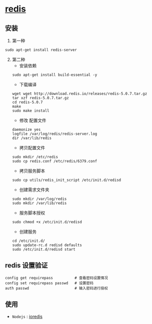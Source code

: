 # [redis](https://redis.io/)

## 安装
1. 第一种
```
sudo apt-get install redis-server
```
2. 第二种
    * 安装依赖
    ```
    sudo apt-get install build-essential -y
    ```
    * 下载编译
    ```
    wget wget http://download.redis.io/releases/redis-5.0.7.tar.gz
    tar xzf redis-5.0.7.tar.gz
    cd redis-5.0.7
    make 
    sudo make install
    ```
    * 修改 配置文件
    ```
    daemonize yes
    logfile /var/log/redis/redis-server.log
    dir /var/lib/redis
    ```
    * 拷贝配置文件
    ```
    sudo mkdir /etc/redis
    sudo cp redis.conf /etc/redis/6379.conf
    ```
    * 拷贝服务脚本
    ```
    sudo cp utils/redis_init_script /etc/init.d/redisd
    ```
    * 创建需求文件夹
    ```
    sudo mkdir /var/log/redis
    sudo mkdir /var/lib/redis
    ```
    * 服务脚本授权
    ```
    sudo chmod +x /etc/init.d/redisd
    ```
    * 创建服务
    ```
    cd /etc/init.d/
    sudo update-rc.d redisd defaults
    sudo /etc/init.d/redisd start
    ```



## redis 设置验证

```redis
config get requirepass          # 查看密码设置情况
config set requirepass passwd   # 设置密码
auth passwd                     # 输入密码进行授权
```

## 使用

* `Nodejs` : [ioredis](https://github.com/luin/ioredis)

